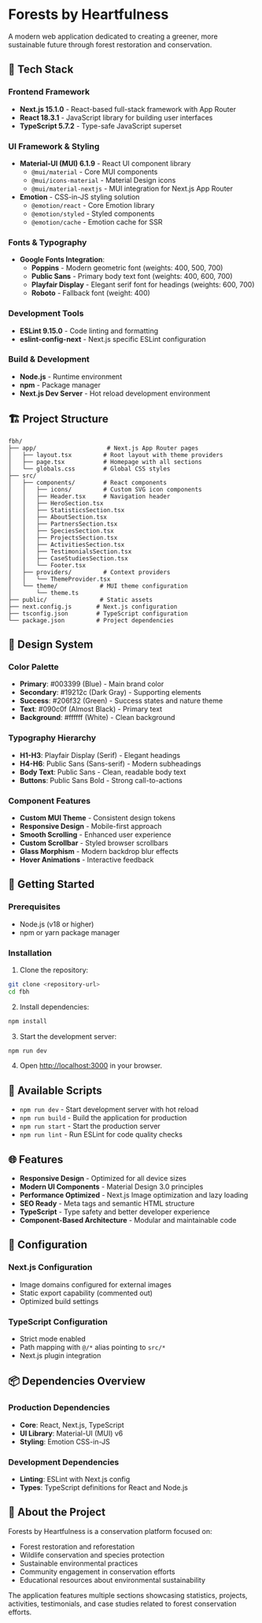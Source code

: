 # Forests by Heartfulness

A modern web application dedicated to creating a greener, more sustainable future through forest restoration and conservation.

## 🚀 Tech Stack

### Frontend Framework
- **Next.js 15.1.0** - React-based full-stack framework with App Router
- **React 18.3.1** - JavaScript library for building user interfaces
- **TypeScript 5.7.2** - Type-safe JavaScript superset

### UI Framework & Styling
- **Material-UI (MUI) 6.1.9** - React UI component library
  - `@mui/material` - Core MUI components
  - `@mui/icons-material` - Material Design icons
  - `@mui/material-nextjs` - MUI integration for Next.js App Router
- **Emotion** - CSS-in-JS styling solution
  - `@emotion/react` - Core Emotion library
  - `@emotion/styled` - Styled components
  - `@emotion/cache` - Emotion cache for SSR

### Fonts & Typography
- **Google Fonts Integration**:
  - **Poppins** - Modern geometric font (weights: 400, 500, 700)
  - **Public Sans** - Primary body text font (weights: 400, 600, 700)
  - **Playfair Display** - Elegant serif font for headings (weights: 600, 700)
  - **Roboto** - Fallback font (weight: 400)

### Development Tools
- **ESLint 9.15.0** - Code linting and formatting
- **eslint-config-next** - Next.js specific ESLint configuration

### Build & Development
- **Node.js** - Runtime environment
- **npm** - Package manager
- **Next.js Dev Server** - Hot reload development environment

## 🏗️ Project Structure

```
fbh/
├── app/                    # Next.js App Router pages
│   ├── layout.tsx         # Root layout with theme providers
│   ├── page.tsx           # Homepage with all sections
│   └── globals.css        # Global CSS styles
├── src/
│   ├── components/        # React components
│   │   ├── icons/         # Custom SVG icon components
│   │   ├── Header.tsx     # Navigation header
│   │   ├── HeroSection.tsx
│   │   ├── StatisticsSection.tsx
│   │   ├── AboutSection.tsx
│   │   ├── PartnersSection.tsx
│   │   ├── SpeciesSection.tsx
│   │   ├── ProjectsSection.tsx
│   │   ├── ActivitiesSection.tsx
│   │   ├── TestimonialsSection.tsx
│   │   ├── CaseStudiesSection.tsx
│   │   └── Footer.tsx
│   ├── providers/         # Context providers
│   │   └── ThemeProvider.tsx
│   └── theme/            # MUI theme configuration
│       └── theme.ts
├── public/               # Static assets
├── next.config.js       # Next.js configuration
├── tsconfig.json        # TypeScript configuration
└── package.json         # Project dependencies
```

## 🎨 Design System

### Color Palette
- **Primary**: #003399 (Blue) - Main brand color
- **Secondary**: #19212c (Dark Gray) - Supporting elements
- **Success**: #206f32 (Green) - Success states and nature theme
- **Text**: #090c0f (Almost Black) - Primary text
- **Background**: #ffffff (White) - Clean background

### Typography Hierarchy
- **H1-H3**: Playfair Display (Serif) - Elegant headings
- **H4-H6**: Public Sans (Sans-serif) - Modern subheadings
- **Body Text**: Public Sans - Clean, readable body text
- **Buttons**: Public Sans Bold - Strong call-to-actions

### Component Features
- **Custom MUI Theme** - Consistent design tokens
- **Responsive Design** - Mobile-first approach
- **Smooth Scrolling** - Enhanced user experience
- **Custom Scrollbar** - Styled browser scrollbars
- **Glass Morphism** - Modern backdrop blur effects
- **Hover Animations** - Interactive feedback

## 🚀 Getting Started

### Prerequisites
- Node.js (v18 or higher)
- npm or yarn package manager

### Installation

1. Clone the repository:
```bash
git clone <repository-url>
cd fbh
```

2. Install dependencies:
```bash
npm install
```

3. Start the development server:
```bash
npm run dev
```

4. Open [http://localhost:3000](http://localhost:3000) in your browser.

## 📜 Available Scripts

- `npm run dev` - Start development server with hot reload
- `npm run build` - Build the application for production
- `npm run start` - Start the production server
- `npm run lint` - Run ESLint for code quality checks

## 🌐 Features

- **Responsive Design** - Optimized for all device sizes
- **Modern UI Components** - Material Design 3.0 principles
- **Performance Optimized** - Next.js Image optimization and lazy loading
- **SEO Ready** - Meta tags and semantic HTML structure
- **TypeScript** - Type safety and better developer experience
- **Component-Based Architecture** - Modular and maintainable code

## 🔧 Configuration

### Next.js Configuration
- Image domains configured for external images
- Static export capability (commented out)
- Optimized build settings

### TypeScript Configuration
- Strict mode enabled
- Path mapping with `@/*` alias pointing to `src/*`
- Next.js plugin integration

## 📦 Dependencies Overview

### Production Dependencies
- **Core**: React, Next.js, TypeScript
- **UI Library**: Material-UI (MUI) v6
- **Styling**: Emotion CSS-in-JS

### Development Dependencies
- **Linting**: ESLint with Next.js config
- **Types**: TypeScript definitions for React and Node.js

## 🌱 About the Project

Forests by Heartfulness is a conservation platform focused on:
- Forest restoration and reforestation
- Wildlife conservation and species protection
- Sustainable environmental practices
- Community engagement in conservation efforts
- Educational resources about environmental sustainability

The application features multiple sections showcasing statistics, projects, activities, testimonials, and case studies related to forest conservation efforts.